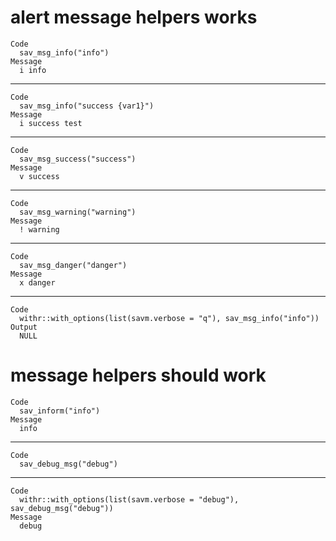 # alert message helpers works

    Code
      sav_msg_info("info")
    Message
      i info

---

    Code
      sav_msg_info("success {var1}")
    Message
      i success test

---

    Code
      sav_msg_success("success")
    Message
      v success

---

    Code
      sav_msg_warning("warning")
    Message
      ! warning

---

    Code
      sav_msg_danger("danger")
    Message
      x danger

---

    Code
      withr::with_options(list(savm.verbose = "q"), sav_msg_info("info"))
    Output
      NULL

# message helpers should work

    Code
      sav_inform("info")
    Message
      info

---

    Code
      sav_debug_msg("debug")

---

    Code
      withr::with_options(list(savm.verbose = "debug"), sav_debug_msg("debug"))
    Message
      debug

